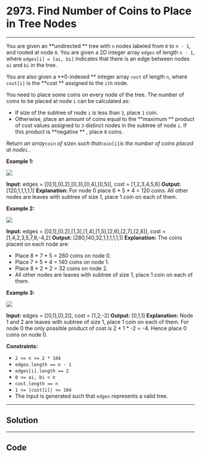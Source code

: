 # 2973. Find Number of Coins to Place in Tree Nodes

---

You are given an **undirected ** tree with `n` nodes labeled from `0` to `n - 1`, and rooted at node `0`. You are given a 2D integer array `edges` of length `n - 1`, where `edges[i] = [ai, bi]` indicates that there is an edge between nodes `ai` and `bi` in the tree.

You are also given a **0-indexed ** integer array `cost` of length `n`, where `cost[i]` is the **cost ** assigned to the `ith` node.

You need to place some coins on every node of the tree. The number of coins to be placed at node `i` can be calculated as:

  * If size of the subtree of node `i` is less than `3`, place `1` coin.
  * Otherwise, place an amount of coins equal to the **maximum ** product of cost values assigned to `3` distinct nodes in the subtree of node `i`. If this product is **negative ** , place `0` coins.



Return _an array_`coin` _of size_`n` _such that_`coin[i]`_is the number of coins placed at node_`i` _._

 

**Example 1:**

![](https://assets.leetcode.com/uploads/2023/11/09/screenshot-2023-11-10-012641.png)


**Input:** edges = [[0,1],[0,2],[0,3],[0,4],[0,5]], cost = [1,2,3,4,5,6]
**Output:** [120,1,1,1,1,1]
**Explanation:** For node 0 place 6 * 5 * 4 = 120 coins. All other nodes are leaves with subtree of size 1, place 1 coin on each of them.


**Example 2:**

![](https://assets.leetcode.com/uploads/2023/11/09/screenshot-2023-11-10-012614.png)


**Input:** edges = [[0,1],[0,2],[1,3],[1,4],[1,5],[2,6],[2,7],[2,8]], cost = [1,4,2,3,5,7,8,-4,2]
**Output:** [280,140,32,1,1,1,1,1,1]
**Explanation:** The coins placed on each node are:
- Place 8 * 7 * 5 = 280 coins on node 0.
- Place 7 * 5 * 4 = 140 coins on node 1.
- Place 8 * 2 * 2 = 32 coins on node 2.
- All other nodes are leaves with subtree of size 1, place 1 coin on each of them.


**Example 3:**

![](https://assets.leetcode.com/uploads/2023/11/09/screenshot-2023-11-10-012513.png)


**Input:** edges = [[0,1],[0,2]], cost = [1,2,-2]
**Output:** [0,1,1]
**Explanation:** Node 1 and 2 are leaves with subtree of size 1, place 1 coin on each of them. For node 0 the only possible product of cost is 2 * 1 * -2 = -4. Hence place 0 coins on node 0.


 

**Constraints:**

  * `2 <= n <= 2 * 104`
  * `edges.length == n - 1`
  * `edges[i].length == 2`
  * `0 <= ai, bi < n`
  * `cost.length == n`
  * `1 <= |cost[i]| <= 104`
  * The input is generated such that `edges` represents a valid tree.

---

## Solution



---

## Code
```python


```